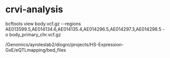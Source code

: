 # crvi-analysis

bcftools view body.vcf.gz --regions AE013599.5,AE014134.6,AE014135.4,AE014296.5,AE014297.3,AE014298.5 -o body_primary_chr.vcf.gz


/Genomics/ayroleslab2/diogro/projects/HS-Expression-GxE/eQTLmapping/bed_files